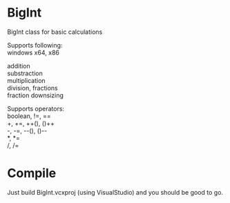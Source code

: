 # BigInt
BigInt class for basic calculations  
  
Supports following:  
windows x64, x86  
  
addition  
substraction  
multiplication  
division, fractions  
fraction downsizing  
  
Supports operators:  
boolean, !=, ==  
+, +=, ++(), ()++  
-, -=, --(), ()--  
*, *=  
/, /=  
  
# Compile  
Just build BigInt.vcxproj (using VisualStudio) and you should be good to go.  
  
